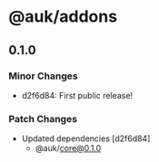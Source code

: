 # @auk/addons

## 0.1.0

### Minor Changes

- d2f6d84: First public release!

### Patch Changes

- Updated dependencies [d2f6d84]
  - @auk/core@0.1.0
